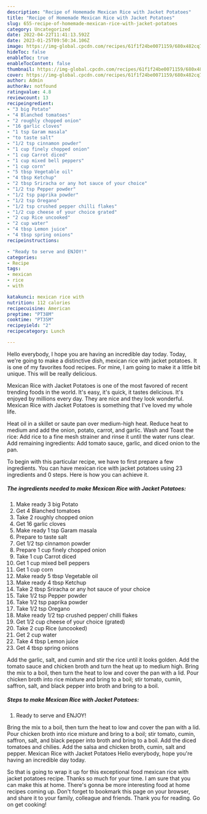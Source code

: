 ```yaml
---
description: "Recipe of Homemade Mexican Rice with Jacket Potatoes"
title: "Recipe of Homemade Mexican Rice with Jacket Potatoes"
slug: 655-recipe-of-homemade-mexican-rice-with-jacket-potatoes
category: Uncategorized
date: 2022-04-22T11:41:13.592Z
date: 2023-01-25T09:50:34.106Z
image: https://img-global.cpcdn.com/recipes/61f1f24be0071159/680x482cq70/mexican-rice-with-jacket-potatoes-recipe-main-photo.jpg
hideToc: false
enableToc: true
enableTocContent: false
thumbnail: https://img-global.cpcdn.com/recipes/61f1f24be0071159/680x482cq70/mexican-rice-with-jacket-potatoes-recipe-main-photo.jpg
cover: https://img-global.cpcdn.com/recipes/61f1f24be0071159/680x482cq70/mexican-rice-with-jacket-potatoes-recipe-main-photo.jpg
author: Admin
authorAv: notfound
ratingvalue: 4.8
reviewcount: 13
recipeingredient:
- "3 big Potato"
- "4 Blanched tomatoes"
- "2 roughly chopped onion"
- "16 garlic cloves"
- "1 tsp Garam masala"
- "to taste salt"
- "1/2 tsp cinnamon powder"
- "1 cup finely chopped onion"
- "1 cup Carrot diced"
- "1 cup mixed bell peppers"
- "1 cup corn"
- "5 tbsp Vegetable oil"
- "4 tbsp Ketchup"
- "2 tbsp Sriracha or any hot sauce of your choice"
- "1/2 tsp Pepper powder"
- "1/2 tsp paprika powder"
- "1/2 tsp Oregano"
- "1/2 tsp crushed pepper chilli flakes"
- "1/2 cup cheese of your choice grated"
- "2 cup Rice uncooked"
- "2 cup water"
- "4 tbsp Lemon juice"
- "4 tbsp spring onions"
recipeinstructions:

- "Ready to serve and ENJOY!"
categories:
- Recipe
tags:
- mexican
- rice
- with

katakunci: mexican rice with 
nutrition: 112 calories
recipecuisine: American
preptime: "PT38M"
cooktime: "PT35M"
recipeyield: "2"
recipecategory: Lunch

---
```



Hello everybody, I hope you are having an incredible day today. Today, we're going to make a distinctive dish, mexican rice with jacket potatoes. It is one of my favorites food recipes. For mine, I am going to make it a little bit unique. This will be really delicious.

Mexican Rice with Jacket Potatoes is one of the most favored of recent trending foods in the world. It's easy, it's quick, it tastes delicious. It's enjoyed by millions every day. They are nice and they look wonderful. Mexican Rice with Jacket Potatoes is something that I've loved my whole life.

Heat oil in a skillet or saute pan over medium-high heat. Reduce heat to medium and add the onion, potato, carrot, and garlic. Wash and Toast the rice: Add rice to a fine mesh strainer and rinse it until the water runs clear. Add remaining ingredients: Add tomato sauce, garlic, and diced onion to the pan.


To begin with this particular recipe, we have to first prepare a few ingredients. You can have mexican rice with jacket potatoes using 23 ingredients and 0 steps. Here is how you can achieve it.

<!--inarticleads1-->

##### The ingredients needed to make Mexican Rice with Jacket Potatoes:

1. Make ready 3 big Potato
1. Get 4 Blanched tomatoes
1. Take 2 roughly chopped onion
1. Get 16 garlic cloves
1. Make ready 1 tsp Garam masala
1. Prepare to taste salt
1. Get 1/2 tsp cinnamon powder
1. Prepare 1 cup finely chopped onion
1. Take 1 cup Carrot diced
1. Get 1 cup mixed bell peppers
1. Get 1 cup corn
1. Make ready 5 tbsp Vegetable oil
1. Make ready 4 tbsp Ketchup
1. Take 2 tbsp Sriracha or any hot sauce of your choice
1. Take 1/2 tsp Pepper powder
1. Take 1/2 tsp paprika powder
1. Take 1/2 tsp Oregano
1. Make ready 1/2 tsp crushed pepper/ chilli flakes
1. Get 1/2 cup cheese of your choice (grated)
1. Take 2 cup Rice (uncooked)
1. Get 2 cup water
1. Take 4 tbsp Lemon juice
1. Get 4 tbsp spring onions


Add the garlic, salt, and cumin and stir the rice until it looks golden. Add the tomato sauce and chicken broth and turn the heat up to medium high. Bring the mix to a boil, then turn the heat to low and cover the pan with a lid. Pour chicken broth into rice mixture and bring to a boil; stir tomato, cumin, saffron, salt, and black pepper into broth and bring to a boil. 

<!--inarticleads2-->

##### Steps to make Mexican Rice with Jacket Potatoes:


1. Ready to serve and ENJOY!

Bring the mix to a boil, then turn the heat to low and cover the pan with a lid. Pour chicken broth into rice mixture and bring to a boil; stir tomato, cumin, saffron, salt, and black pepper into broth and bring to a boil. Add the diced tomatoes and chilies. Add the salsa and chicken broth, cumin, salt and pepper. Mexican Rice with Jacket Potatoes Hello everybody, hope you&#39;re having an incredible day today. 

So that is going to wrap it up for this exceptional food mexican rice with jacket potatoes recipe. Thanks so much for your time. I am sure that you can make this at home. There's gonna be more interesting food at home recipes coming up. Don't forget to bookmark this page on your browser, and share it to your family, colleague and friends. Thank you for reading. Go on get cooking!
